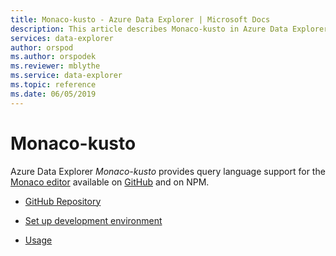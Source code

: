 ```yaml
---
title: Monaco-kusto - Azure Data Explorer | Microsoft Docs
description: This article describes Monaco-kusto in Azure Data Explorer.
services: data-explorer
author: orspod
ms.author: orspodek
ms.reviewer: mblythe
ms.service: data-explorer
ms.topic: reference
ms.date: 06/05/2019
---
```

# Monaco-kusto

Azure Data Explorer *Monaco-kusto* provides query language support for the [Monaco editor](https://microsoft.github.io/monaco-editor/) available on [GitHub](https://github.com/Azure/monaco-kusto) and on NPM.

* [GitHub Repository](https://github.com/Azure/monaco-kusto)

* [Set up development environment](https://github.com/Azure/monaco-kusto#setting-up-a-dev-environment)

* [Usage](https://github.com/Azure/monaco-kusto#usage)